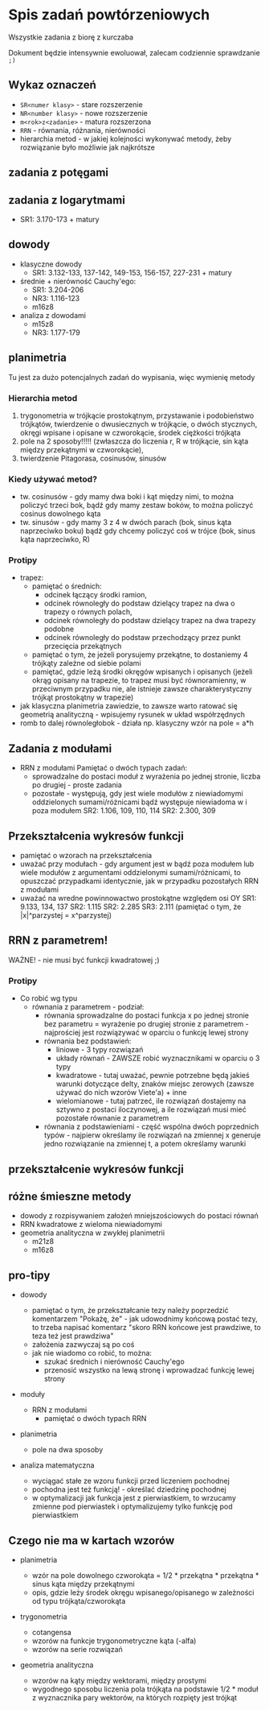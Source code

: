 # Spis zadań powtórzeniowych
Wszystkie zadania z biorę z kurczaba

Dokument będzie intensywnie ewoluował, zalecam codziennie sprawdzanie `;)`

## Wykaz oznaczeń
* `SR<numer klasy>` - stare rozszerzenie
* `NR<number klasy>` - nowe rozszerzenie
* `m<rok>z<zadanie>` - matura rozszerzona
* `RRN` - równania, różnania, nierówności
* hierarchia metod - w jakiej kolejności wykonywać metody, żeby rozwiązanie było możliwie jak najkrótsze

## zadania z potęgami

## zadania z logarytmami
* SR1: 3.170-173 + matury

## dowody
* klasyczne dowody
    * SR1: 3.132-133, 137-142, 149-153, 156-157, 227-231 + matury
* średnie + nierówność Cauchy'ego:
    * SR1: 3.204-206
    * NR3: 1.116-123
    * m16z8
* analiza z dowodami
    * m15z8
    * NR3: 1.177-179

## planimetria
Tu jest za dużo potencjalnych zadań do wypisania, więc wymienię metody

### Hierarchia metod
1. trygonometria w trójkącie prostokątnym, przystawanie i podobieństwo trójkątów, twierdzenie o dwusiecznych w trójkącie, o dwóch stycznych, okręgi wpisane i opisane w czworokącie, środek ciężkości trójkąta
2. pole na 2 sposoby!!!!! (zwłaszcza do liczenia r, R w trójkącie, sin kąta między przekątnymi w czworokącie),
3. twierdzenie Pitagorasa, cosinusów, sinusów

### Kiedy używać metod?
* tw. cosinusów - gdy mamy dwa boki i kąt między nimi, to można policzyć trzeci bok, bądź gdy mamy zestaw boków, to można policzyć cosinus dowolnego kąta
* tw. sinusów - gdy mamy 3 z 4 w dwóch parach (bok, sinus kąta naprzeciwko boku) bądź gdy chcemy policzyć coś w trójce (bok, sinus kąta naprzeciwko, R)

### Protipy
* trapez:
    * pamiętać o średnich:
        * odcinek łączący środki ramion, 
        * odcinek równoległy do podstaw dzielący trapez na dwa o trapezy o równych polach, 
        * odcinek równoległy do podstaw dzielący trapez na dwa trapezy podobne
        * odcinek równoległy do podstaw przechodzący przez punkt przecięcia przekątnych
    * pamiętać o tym, że jeżeli porysujemy przekątne, to dostaniemy 4 trójkąty zależne od siebie polami
    * pamiętać, gdzie leżą środki okręgów wpisanych i opisanych (jeżeli okrąg opisany na trapezie, to trapez musi być równoramienny, w przeciwnym przypadku nie, ale istnieje zawsze charakterystyczny trójkąt prostokątny w trapezie)
* jak klasyczna planimetria zawiedzie, to zawsze warto ratować się geometrią analityczną - wpisujemy rysunek w układ współrzędnych
* romb to dalej równoległobok - działa np. klasyczny wzór na pole = a*h


## Zadania z modułami
* RRN z modułami
    Pamiętać o dwóch typach zadań:
    * sprowadzalne do postaci moduł z wyrażenia po jednej stronie, liczba po drugiej - proste zadania
    * pozostałe - występują, gdy jest wiele modułów z niewiadomymi oddzielonych sumami/różnicami bądź występuje niewiadoma w i poza modułem
    SR2: 1.106, 109, 110, 114
    SR2: 2.300, 309

## Przekształcenia wykresów funkcji
* pamiętać o wzorach na przekształcenia
* uważać przy modułach - gdy argument jest w bądź poza modułem lub wiele modułów z argumentami oddzielonymi sumami/różnicami, to opuszczać przypadkami identycznie, jak w przypadku pozostałych RRN z modułami
* uważać na wredne powinnowactwo prostokątne względem osi OY
SR1: 9.133, 134, 137
SR2: 1.115
SR2: 2.285 
SR3: 2.111 (pamiętać o tym, że |x|^parzystej = x^parzystej)

## RRN z parametrem!
WAŻNE! - nie musi być funkcji kwadratowej ;)

### Protipy
* Co robić wg typu
    * równania z parametrem - podział:
        * równania sprowadzalne do postaci funkcja x po jednej stronie bez parametru = wyrażenie po drugiej stronie z parametrem - najprościej jest rozwiązywać w oparciu o funkcję lewej strony
        * równania bez podstawień:
            * liniowe - 3 typy rozwiązań
            * układy równań - ZAWSZE robić wyznacznikami w oparciu o 3 typy
            * kwadratowe - tutaj uważać, pewnie potrzebne będą jakieś warunki dotyczące delty, znaków miejsc zerowych (zawsze używać do nich wzorów Viete'a) + inne
            * wielomianowe - tutaj patrzeć, ile rozwiązań dostajemy na sztywno z postaci iloczynowej, a ile rozwiązań musi mieć pozostałe równanie z parametrem
        * równania z podstawieniami - część wspólna dwóch poprzednich typów - najpierw określamy ile rozwiązań na zmiennej x generuje jedno rozwiązanie na zmiennej t, a potem określamy warunki




## przekształcenie wykresów funkcji


## różne śmieszne metody
* dowody z rozpisywaniem założeń mniejszościowych do postaci równań
* RRN kwadratowe z wieloma niewiadomymi
* geometria analityczna w zwykłej planimetrii
    * m21z8
    * m16z8

## pro-tipy
* dowody
    * pamiętać o tym, że przekształcanie tezy należy poprzedzić komentarzem "Pokażę, że" - jak udowodnimy końcową postać tezy, to trzeba napisać komentarz "skoro RRN końcowe jest prawdziwe, to teza też jest prawdziwa"
    * założenia zazwyczaj są po coś
    * jak nie wiadomo co robić, to można:
        * szukać średnich i nierówność Cauchy'ego
        * przenosić wszystko na lewą stronę i wprowadzać funkcję lewej strony
    
* moduły
    * RRN z modułami
        * pamiętać o dwóch typach RRN

* planimetria
    * pole na dwa sposoby

* analiza matematyczna
    * wyciągać stałe ze wzoru funkcji przed liczeniem pochodnej
    * pochodna jest też funkcją! - określać dziedzinę pochodnej
    * w optymalizacji jak funkcja jest z pierwiastkiem, to wrzucamy zmienne pod pierwiastek i optymalizujemy tylko funkcję pod pierwiastkiem

## Czego nie ma w kartach wzorów
* planimetria
    * wzór na pole dowolnego czworokąta = 1/2 * przekątna * przekątna * sinus kąta między przekątnymi
    * opis, gdzie leży środek okręgu wpisanego/opisanego w zależności od typu trójkąta/czworokąta
    
* trygonometria
    * cotangensa
    * wzorów na funkcje trygonometryczne kąta (-alfa)
    * wzorów na serie rozwiązań

* geometria analityczna
    * wzorów na kąty między wektorami, między prostymi
    * wygodnego sposobu liczenia pola trójkąta na podstawie 1/2 * moduł z wyznacznika pary wektorów, na których rozpięty jest trójkąt